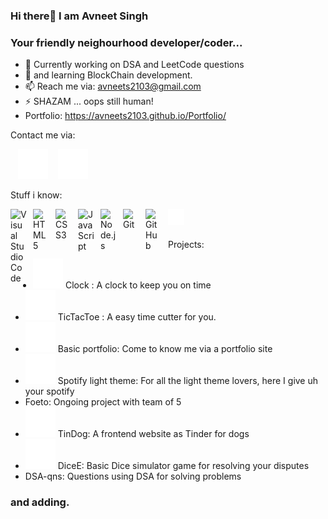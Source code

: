 ### Hi there👋 I am Avneet Singh
### Your friendly neighourhood developer/coder...

- 🔭 Currently working on DSA and LeetCode questions
- 🌱 and learning BlockChain development.
- 📫 Reach me via: avneets2103@gmail.com
- ⚡ SHAZAM ... oops still human! 
- Portfolio: https://avneets2103.github.io/Portfolio/

Contact me via: 

&nbsp;&nbsp;
[![website](./img/linkedin-dark.svg)](https://www.linkedin.com/in/avneets2103/)
&nbsp;&nbsp;
[![website](./img/instagram-dark.svg)](https://www.instagram.com/avneet_singh_2103/?next=%2F)
<br>

Stuff i know:

<img align="left" alt="Visual Studio Code" width="26px" src="https://cdn.jsdelivr.net/gh/devicons/devicon/icons/vscode/vscode-original.svg" style="padding-right:10px;" />&nbsp;&nbsp;
<img align="left" alt="HTML5" width="26px" src="https://cdn.jsdelivr.net/gh/devicons/devicon/icons/html5/html5-original.svg" style="padding-right:10px;" />
<img align="left" alt="CSS3" width="26px" src="https://cdn.jsdelivr.net/gh/devicons/devicon/icons/css3/css3-original.svg" style="padding-right:10px;" />
<img align="left" alt="JavaScript" width="26px" src="https://cdn.jsdelivr.net/gh/devicons/devicon/icons/javascript/javascript-original.svg" style="padding-right:10px;" />
<img align="left" alt="Node.js" width="26px" src="https://cdn.jsdelivr.net/gh/devicons/devicon/icons/nodejs/nodejs-original.svg" style="padding-right:10px;" />
<img align="left" alt="Git" width="26px" src="https://cdn.jsdelivr.net/gh/devicons/devicon/icons/git/git-original.svg" style="padding-right:10px;" />
<img align="left" alt="GitHub" width="26px" src="https://user-images.githubusercontent.com/3369400/139447912-e0f43f33-6d9f-45f8-be46-2df5bbc91289.png" style="padding-right:10px;" />
<img align="left" alt="Terminal" width="26px" src="./img/terminal-dark.svg" />
<br />
<br />

Projects:

- [![website](./img/globe-dark.svg)](https://avneets2103.github.io/Clocks/index.html) Clock : A clock to keep you on time
- [![website](./img/globe-dark.svg)](https://avneets2103.github.io/Tic-Tac-Toe/) TicTacToe : A easy time cutter for you.
- [![website](./img/globe-dark.svg)](https://avneets2103.github.io/Basic-portfolio-/) Basic portfolio: Come to know me via a portfolio site 
- [![website](./img/globe-dark.svg)](https://avneets2103.github.io/spotify-light-theme/) Spotify light theme: For all the light theme lovers, here I give uh your spotify
- Foeto: Ongoing project with team of 5 
- [![website](./img/globe-dark.svg)](https://avneets2103.github.io/TinDog/) TinDog: A frontend website as Tinder for dogs
- [![website](./img/globe-dark.svg)](https://avneets2103.github.io/DiceE/) DiceE: Basic Dice simulator game for resolving your disputes
- DSA-qns: Questions using DSA for solving problems 
### and adding.
